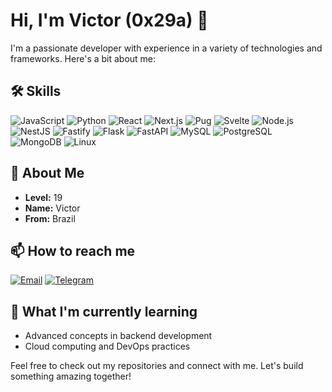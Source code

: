 # Hi, I'm Victor (0x29a) 👋

I'm a passionate developer with experience in a variety of technologies and frameworks. Here's a bit about me:

## 🛠 Skills
![JavaScript](https://img.shields.io/badge/JavaScript-F7DF1E?style=for-the-badge&logo=javascript&logoColor=black)
![Python](https://img.shields.io/badge/Python-3776AB?style=for-the-badge&logo=python&logoColor=white)
![React](https://img.shields.io/badge/React-20232A?style=for-the-badge&logo=react&logoColor=61DAFB)
![Next.js](https://img.shields.io/badge/Next.js-000000?style=for-the-badge&logo=nextdotjs&logoColor=white)
![Pug](https://img.shields.io/badge/pugjs-3A1E25?style=for-the-badge&logo=pug)
![Svelte](https://img.shields.io/badge/Svelte-FF3E00?style=for-the-badge&logo=svelte&logoColor=white)
![Node.js](https://img.shields.io/badge/Node.js-339933?style=for-the-badge&logo=nodedotjs&logoColor=white)
![NestJS](https://img.shields.io/badge/NestJS-E0234E?style=for-the-badge&logo=nestjs&logoColor=white)
![Fastify](https://img.shields.io/badge/Fastify-000000?style=for-the-badge&logo=fastify&logoColor=white)
![Flask](https://img.shields.io/badge/Flask-000000?style=for-the-badge&logo=flask&logoColor=white)
![FastAPI](https://img.shields.io/badge/FastAPI-009688?style=for-the-badge&logo=fastapi&logoColor=white)
![MySQL](https://img.shields.io/badge/MySQL-4479A1?style=for-the-badge&logo=mysql&logoColor=white)
![PostgreSQL](https://img.shields.io/badge/PostgreSQL-4169E1?style=for-the-badge&logo=postgresql&logoColor=white)
![MongoDB](https://img.shields.io/badge/MongoDB-47A248?style=for-the-badge&logo=mongodb&logoColor=white)
![Linux](https://img.shields.io/badge/Linux-FCC624?style=for-the-badge&logo=linux&logoColor=black)

## 🌟 About Me
- **Level:** 19
- **Name:** Victor
- **From:** Brazil

## 📫 How to reach me
[![Email](https://img.shields.io/badge/Email-D14836?style=for-the-badge&logo=gmail&logoColor=white)](mailto:0xb414k61@proton.me)
[![Telegram](https://img.shields.io/badge/Telegram-2CA5E0?style=for-the-badge&logo=telegram&logoColor=white)](https://t.me/)

## 🧠 What I'm currently learning
- Advanced concepts in backend development
- Cloud computing and DevOps practices

Feel free to check out my repositories and connect with me. Let's build something amazing together!

